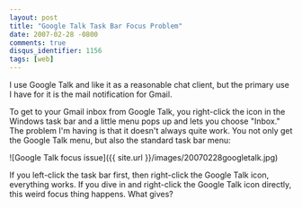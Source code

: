```yaml
---
layout: post
title: "Google Talk Task Bar Focus Problem"
date: 2007-02-28 -0800
comments: true
disqus_identifier: 1156
tags: [web]
---
```

I use Google Talk and like it as a reasonable chat client, but the
primary use I have for it is the mail notification for Gmail.

 To get to your Gmail inbox from Google Talk, you right-click the icon
in the Windows task bar and a little menu pops up and lets you choose
"Inbox." The problem I'm having is that it doesn't always quite work.
You not only get the Google Talk menu, but also the standard task bar
menu:

 ![Google Talk focus
issue]({{ site.url }}/images/20070228googletalk.jpg)

 If you left-click the task bar first, then right-click the Google Talk
icon, everything works. If you dive in and right-click the Google Talk
icon directly, this weird focus thing happens. What gives?
